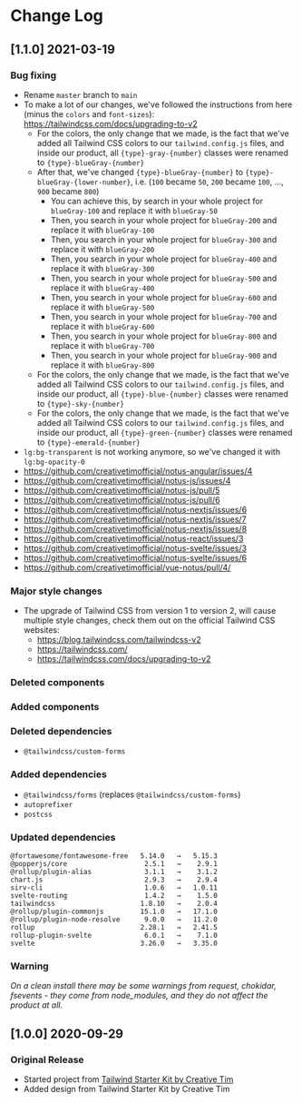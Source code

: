 # Change Log

## [1.1.0] 2021-03-19
### Bug fixing
- Rename `master` branch to `main`
- To make a lot of our changes, we've followed the instructions from here (minus the `colors` and `font-sizes`): https://tailwindcss.com/docs/upgrading-to-v2
  - For the colors, the only change that we made, is the fact that we've added all Tailwind CSS colors to our `tailwind.config.js` files, and inside our product, all `{type}-gray-{number}` classes were renamed to `{type}-blueGray-{number}`
  - After that, we've changed `{type}-blueGray-{number}` to `{type}-blueGray-{lower-number}`, i.e. (`100` became `50`, `200` became `100`, ..., `900` became `800`)
    - You can achieve this, by search in your whole project for `blueGray-100` and replace it with `blueGray-50`
    - Then, you search in your whole project for `blueGray-200` and replace it with `blueGray-100`
    - Then, you search in your whole project for `blueGray-300` and replace it with `blueGray-200`
    - Then, you search in your whole project for `blueGray-400` and replace it with `blueGray-300`
    - Then, you search in your whole project for `blueGray-500` and replace it with `blueGray-400`
    - Then, you search in your whole project for `blueGray-600` and replace it with `blueGray-500`
    - Then, you search in your whole project for `blueGray-700` and replace it with `blueGray-600`
    - Then, you search in your whole project for `blueGray-800` and replace it with `blueGray-700`
    - Then, you search in your whole project for `blueGray-900` and replace it with `blueGray-800`
  - For the colors, the only change that we made, is the fact that we've added all Tailwind CSS colors to our `tailwind.config.js` files, and inside our product, all `{type}-blue-{number}` classes were renamed to `{type}-sky-{number}`
  - For the colors, the only change that we made, is the fact that we've added all Tailwind CSS colors to our `tailwind.config.js` files, and inside our product, all `{type}-green-{number}` classes were renamed to `{type}-emerald-{number}`
- `lg:bg-transparent` is not working anymore, so we've changed it with `lg:bg-opacity-0`
- https://github.com/creativetimofficial/notus-angular/issues/4
- https://github.com/creativetimofficial/notus-js/issues/4
- https://github.com/creativetimofficial/notus-js/pull/5
- https://github.com/creativetimofficial/notus-js/pull/6
- https://github.com/creativetimofficial/notus-nextjs/issues/6
- https://github.com/creativetimofficial/notus-nextjs/issues/7
- https://github.com/creativetimofficial/notus-nextjs/issues/8
- https://github.com/creativetimofficial/notus-react/issues/3
- https://github.com/creativetimofficial/notus-svelte/issues/3
- https://github.com/creativetimofficial/notus-svelte/issues/6
- https://github.com/creativetimofficial/vue-notus/pull/4/
### Major style changes
- The upgrade of Tailwind CSS from version 1 to version 2, will cause multiple style changes, check them out on the official Tailwind CSS websites:
  - https://blog.tailwindcss.com/tailwindcss-v2
  - https://tailwindcss.com/
  - https://tailwindcss.com/docs/upgrading-to-v2
### Deleted components
### Added components
### Deleted dependencies
- `@tailwindcss/custom-forms`
### Added dependencies
- `@tailwindcss/forms` (replaces `@tailwindcss/custom-forms`)
- `autoprefixer`
- `postcss`
### Updated dependencies
```
@fortawesome/fontawesome-free   5.14.0   →   5.15.3
@popperjs/core                   2.5.1   →    2.9.1
@rollup/plugin-alias             3.1.1   →    3.1.2
chart.js                         2.9.3   →    2.9.4
sirv-cli                         1.0.6   →   1.0.11
svelte-routing                   1.4.2   →    1.5.0
tailwindcss                     1.8.10   →    2.0.4
@rollup/plugin-commonjs         15.1.0   →   17.1.0
@rollup/plugin-node-resolve      9.0.0   →   11.2.0
rollup                          2.28.1   →   2.41.5
rollup-plugin-svelte             6.0.1   →    7.1.0
svelte                          3.26.0   →   3.35.0
```
### Warning
_On a clean install there may be some warnings from request, chokidar, fsevents - they come from node_modules, and they do not affect the product at all._

## [1.0.0] 2020-09-29
### Original Release
- Started project from [Tailwind Starter Kit by Creative Tim](https://www.creative-tim.com/learning-lab/tailwind-starter-kit/presentation?ref=ns-changelog)
- Added design from Tailwind Starter Kit by Creative Tim
